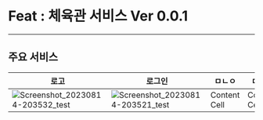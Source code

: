# Feat : 체육관 서비스 Ver 0.0.1
------------------------------------------
## 주요 서비스

| 로고 | 로그인 | ㅁㄴㅇ | ㅁㄴㅇ |
| ------------ | ------------- |------------- |------------- |
| ![Screenshot_20230814-203532_test](https://github.com/GNU-SPORTS/SPORTS-CLIENT-APP/assets/97229292/2abb3f12-56d4-4c2b-a200-11c2c6bdd4a8)| ![Screenshot_20230814-203521_test](https://github.com/GNU-SPORTS/SPORTS-CLIENT-APP/assets/97229292/9de93186-d728-45dc-8a43-16ba32b0f396) |Content Cell  |Content Cell  |
